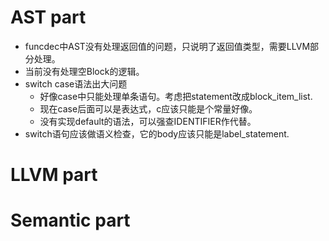 # AST part
+ funcdec中AST没有处理返回值的问题，只说明了返回值类型，需要LLVM部分处理。
+ 当前没有处理空Block的逻辑。
+ switch case语法出大问题
    + 好像case中只能处理单条语句。考虑把statement改成block_item_list.
    + 现在case后面可以是表达式，c应该只能是个常量好像。
    + 没有实现default的语法，可以强查IDENTIFIER作代替。
+ switch语句应该做语义检查，它的body应该只能是label_statement.

# LLVM part

# Semantic part
